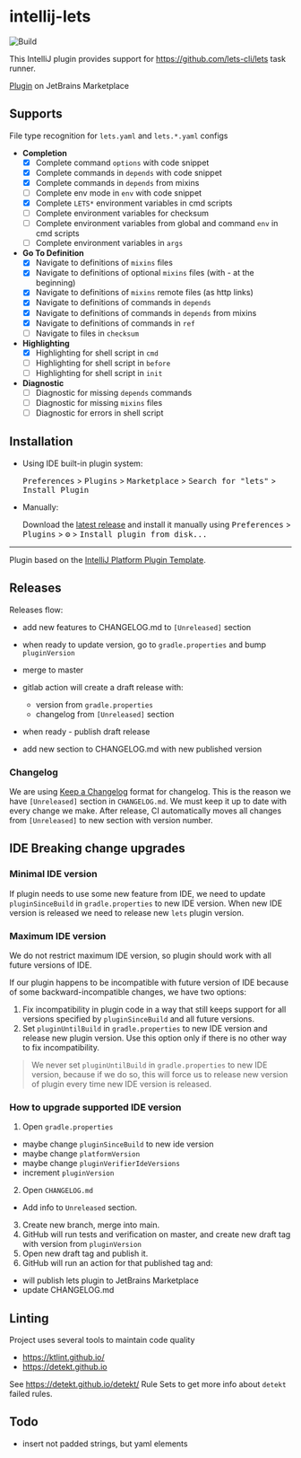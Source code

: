 # intellij-lets

![Build](https://github.com/lets-cli/intellij-lets/workflows/Build/badge.svg)

<!-- Plugin description -->
This IntelliJ plugin provides support for https://github.com/lets-cli/lets task runner.

[Plugin](https://plugins.jetbrains.com/plugin/14639-lets) on JetBrains Marketplace

## Supports

File type recognition for `lets.yaml` and `lets.*.yaml` configs

- **Completion**
  - [x] Complete command `options` with code snippet
  - [x] Complete commands in `depends` with code snippet
  - [x] Complete commands in `depends` from mixins
  - [ ] Complete env mode in `env` with code snippet
  - [x] Complete `LETS*` environment variables in cmd scripts
  - [ ] Complete environment variables for checksum
  - [ ] Complete environment variables from global and command `env` in cmd scripts
  - [ ] Complete environment variables in `args`
- **Go To Definition**
  - [x] Navigate to definitions of `mixins` files
  - [x] Navigate to definitions of optional `mixins` files (with - at the beginning)
  - [x] Navigate to definitions of `mixins` remote files (as http links)
  - [x] Navigate to definitions of commands in `depends`
  - [x] Navigate to definitions of commands in `depends` from mixins
  - [x] Navigate to definitions of commands in `ref`
  - [ ] Navigate to files in `checksum`
- **Highlighting**
  - [x] Highlighting for shell script in `cmd`
  - [ ] Highlighting for shell script in `before`
  - [ ] Highlighting for shell script in `init`
- **Diagnostic**
  - [ ] Diagnostic for missing `depends` commands
  - [ ] Diagnostic for missing `mixins` files
  - [ ] Diagnostic for errors in shell script

<!-- Plugin description end -->

## Installation

- Using IDE built-in plugin system:
  
  <kbd>Preferences</kbd> > <kbd>Plugins</kbd> > <kbd>Marketplace</kbd> > <kbd>Search for "lets"</kbd> >
  <kbd>Install Plugin</kbd>
  
- Manually:

  Download the [latest release](https://github.com/lets-cli/intellij-lets/releases/latest) and install it manually using
  <kbd>Preferences</kbd> > <kbd>Plugins</kbd> > <kbd>⚙️</kbd> > <kbd>Install plugin from disk...</kbd>

---
Plugin based on the [IntelliJ Platform Plugin Template](https://github.com/JetBrains/intellij-platform-plugin-template).

## Releases

Releases flow:

- add new features to CHANGELOG.md to `[Unreleased]` section 
- when ready to update version, go to `gradle.properties` and bump `pluginVersion`
- merge to master
- gitlab action will create a draft release with:
    - version from `gradle.properties`
    - changelog from `[Unreleased]` section
    
- when ready - publish draft release
- add new section to CHANGELOG.md with new published version

### Changelog

We are using [Keep a Changelog](https://keepachangelog.com/en/1.0.0/) format for changelog. This is the reason we 
have `[Unreleased]` section in `CHANGELOG.md`. We must keep it up to date with every change we make. After release,
CI automatically moves all changes from `[Unreleased]` to new section with version number.

## IDE Breaking change upgrades

### Minimal IDE version

If plugin needs to use some new feature from IDE, we need to update `pluginSinceBuild` in `gradle.properties` to new IDE version.
When new IDE version is released we need to release new `lets` plugin version.

### Maximum IDE version

We do not restrict maximum IDE version, so plugin should work with all future versions of IDE.

If our plugin happens to be incompatible with future version of IDE because of some backward-incompatible changes, we have two options:

1. Fix incompatibility in plugin code in a way that still keeps support for all versions specified by `pluginSinceBuild` and all future versions.
2. Set `pluginUntilBuild` in `gradle.properties` to new IDE version and release new plugin version. Use this option only if there is no other way to fix incompatibility.
 
> We never set `pluginUntilBuild` in `gradle.properties` to new IDE version, because if we do so,
this will force us to release new version of plugin every time new IDE version is released.

### How to upgrade supported IDE version

1. Open `gradle.properties`
  - maybe change `pluginSinceBuild` to new ide version
  - maybe change `platformVersion`
  - maybe change `pluginVerifierIdeVersions`
  - increment `pluginVersion`
2. Open `CHANGELOG.md`
  - Add info to `Unreleased` section.
3. Create new branch, merge into main.
4. GitHub will run tests and verification on master, and create new draft tag with version from `pluginVersion`
5. Open new draft tag and publish it.
6. GitHub will run an action for that published tag and:
  - will publish lets plugin to JetBrains Marketplace
  - update CHANGELOG.md

## Linting

Project uses several tools to maintain code quality
- https://ktlint.github.io/
- https://detekt.github.io

See https://detekt.github.io/detekt/ Rule Sets to get more info about `detekt` failed rules.

## Todo

- insert not padded strings, but yaml elements